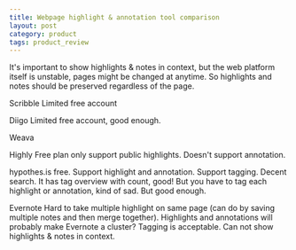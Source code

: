 ```yaml
---
title: Webpage highlight & annotation tool comparison
layout: post
category: product
tags: product_review
---
```


It's important to show highlights & notes in context, but the web platform itself is unstable, pages might be changed at anytime. So highlights and notes should be preserved regardless of the page.

Scribble
Limited free account

Diigo
Limited free account, good enough. 

Weava

Highly
Free plan only support public highlights. Doesn't support annotation.

hypothes.is
free. Support highlight and annotation. Support tagging. Decent search.  It has tag overview with count, good! But you have to tag each highlight or annotation, kind of sad. But good enough.

Evernote
Hard to take multiple highlight on same page (can do by saving multiple notes and then merge together). Highlights and annotations will probably make Evernote a cluster? Tagging is acceptable. Can not show highlights & notes in context. 